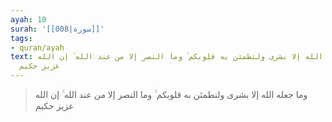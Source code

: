```yaml
---
ayah: 10
surah: '[[008|سورة]]'
tags:
- quran/ayah
text: وما جعله الله إلا بشرى ولتطمئن به قلوبكم ۚ وما النصر إلا من عند الله ۚ إن الله
  عزيز حكيم
---
```

> وما جعله الله إلا بشرى ولتطمئن به قلوبكم ۚ وما النصر إلا من عند الله ۚ إن الله عزيز حكيم

